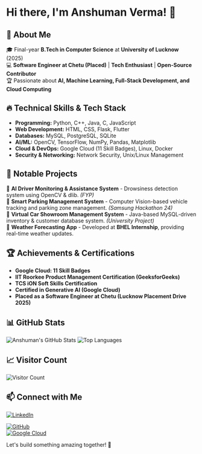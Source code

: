 # Hi there, I'm Anshuman Verma! 👋

## 🚀 About Me
🎓 Final-year **B.Tech in Computer Science** at **University of Lucknow** (2025)  
💻 **Software Engineer at Chetu (Placed)** | **Tech Enthusiast** | **Open-Source Contributor**  
🏆 Passionate about **AI, Machine Learning, Full-Stack Development, and Cloud Computing**

## 🔥 Technical Skills & Tech Stack

- **Programming:** Python, C++, Java, C, JavaScript
- **Web Development:** HTML, CSS, Flask, Flutter
- **Databases:** MySQL, PostgreSQL, SQLite
- **AI/ML:** OpenCV, TensorFlow, NumPy, Pandas, Matplotlib
- **Cloud & DevOps:** Google Cloud (11 Skill Badges), Linux, Docker
- **Security & Networking:** Network Security, Unix/Linux Management

## 🚀 Notable Projects

🔹 **AI Driver Monitoring & Assistance System** - Drowsiness detection system using OpenCV & dlib. *(FYP)*  
🔹 **Smart Parking Management System** - Computer Vision-based vehicle tracking and parking zone management. *(Samsung Hackathon 24)*  
🔹 **Virtual Car Showroom Management System** - Java-based MySQL-driven inventory & customer database system. *(University Project)*  
🔹 **Weather Forecasting App** - Developed at **BHEL Internship**, providing real-time weather updates.

## 🏆 Achievements & Certifications

- **Google Cloud: 11 Skill Badges**  
- **IIT Roorkee Product Management Certification (GeeksforGeeks)**  
- **TCS iON Soft Skills Certification**  
- **Certified in Generative AI (Google Cloud)**  
- **Placed as a Software Engineer at Chetu (Lucknow Placement Drive 2025)**  

## 📊 GitHub Stats

![Anshuman's GitHub Stats](https://github-readme-stats.vercel.app/api?username=AVpy234&show_icons=true&theme=radical)
![Top Languages](https://github-readme-stats.vercel.app/api/top-langs/?username=AVpy234&layout=compact&theme=radical)

## 📈 Visitor Count

![Visitor Count](https://komarev.com/ghpvc/?username=AVpy234&color=blue)

## 📫 Connect with Me

[![LinkedIn](https://img.shields.io/badge/LinkedIn-Connect-blue?logo=linkedin)](https://www.linkedin.com/in/anshuman-verma04)

[![GitHub](https://img.shields.io/badge/GitHub-Follow-black?logo=github)](https://github.com/AVpy234)  
[![Google Cloud](https://img.shields.io/badge/GoogleCloud-SkillsBoost-blue?logo=google-cloud)](https://www.cloudskillsboost.google/public_profiles/6821c805-f33d-4be8-8b86-096c65954721)  

Let's build something amazing together! 🚀
